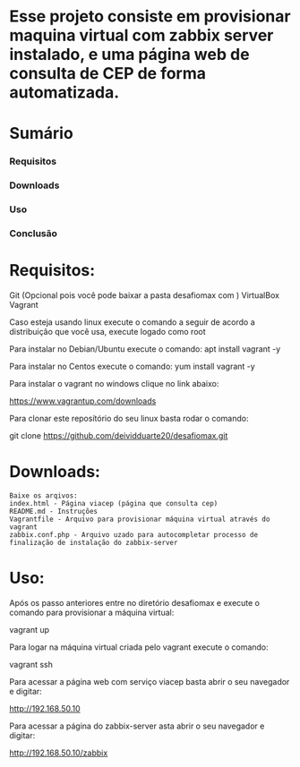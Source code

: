 
# Esse projeto consiste em provisionar maquina virtual com zabbix server instalado, e uma página web de consulta de CEP de forma automatizada.


# Sumário

   ### Requisitos
   ### Downloads
   ### Uso
   ### Conclusão


# Requisitos:
   Git (Opcional pois você pode baixar a pasta desafiomax com )
   VirtualBox
   Vagrant

Caso esteja usando linux execute o comando a seguir de acordo a distribuição que você usa, execute logado como root

Para instalar no Debian/Ubuntu execute o comando:
apt install vagrant -y

Para instalar no Centos execute o comando:
yum install vagrant -y

Para instalar o vagrant no windows clique no link abaixo:

https://www.vagrantup.com/downloads

Para clonar este reposítório do seu linux basta rodar o comando:

git clone https://github.com/deividduarte20/desafiomax.git

# Downloads:
  
    Baixe os arqivos:
    index.html - Página viacep (página que consulta cep)
    README.md - Instruções
    Vagrantfile - Arquivo para provisionar máquina virtual através do vagrant
    zabbix.conf.php - Arquivo uzado para autocompletar processo de finalização de instalação do zabbix-server  
    
# Uso:

Após os passo anteriores entre no diretório desafiomax e execute o comando para provisionar a máquina virtual:

vagrant up

Para logar na máquina virtual criada pelo vagrant execute o comando:

vagrant ssh

Para acessar a página web com serviço viacep basta abrir o seu navegador e digitar:

http://192.168.50.10

Para acessar a página do zabbix-server asta abrir o seu navegador e digitar:

http://192.168.50.10/zabbix



